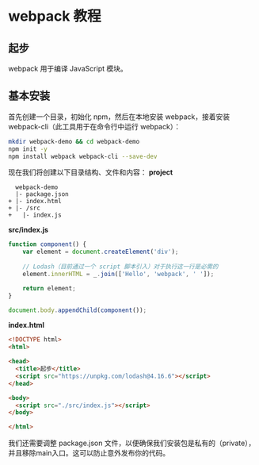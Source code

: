 # webpack 教程
## 起步
webpack 用于编译 JavaScript 模块。

## 基本安装
首先创建一个目录，初始化 npm，然后在本地安装 webpack，接着安装webpack-cli（此工具用于在命令行中运行 webpack）：
```bash
mkdir webpack-demo && cd webpack-demo
npm init -y
npm install webpack webpack-cli --save-dev
```

现在我们将创建以下目录结构、文件和内容：
**project**
```
  webpack-demo
  |- package.json
+ |- index.html
+ |- /src
+   |- index.js
```
**src/index.js**
```js
function component() {
    var element = document.createElement('div');
    
    // Lodash（目前通过一个 script 脚本引入）对于执行这一行是必需的
    element.innerHTML = _.join(['Hello', 'webpack', ' ']);

    return element;
}

document.body.appendChild(component());
```
**index.html**
```html
<!DOCTYPE html>
<html>

<head>
  <title>起步</title>
  <script src="https://unpkg.com/lodash@4.16.6"></script>
</head>

<body>
  <script src="./src/index.js"></script>
</body>

</html>
```

我们还需要调整 package.json 文件，以便确保我们安装包是私有的（private），并且移除main入口。这可以防止意外发布你的代码。